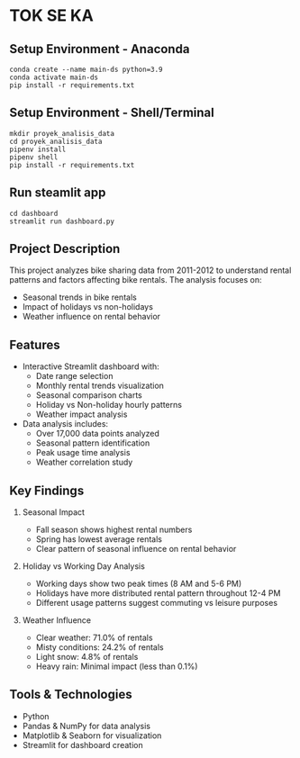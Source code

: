 # TOK SE KA

## Setup Environment - Anaconda
```
conda create --name main-ds python=3.9
conda activate main-ds
pip install -r requirements.txt
```

## Setup Environment - Shell/Terminal
```
mkdir proyek_analisis_data
cd proyek_analisis_data
pipenv install
pipenv shell
pip install -r requirements.txt
```

## Run steamlit app
```
cd dashboard
streamlit run dashboard.py
```

## Project Description
This project analyzes bike sharing data from 2011-2012 to understand rental patterns and factors affecting bike rentals. The analysis focuses on:
- Seasonal trends in bike rentals
- Impact of holidays vs non-holidays
- Weather influence on rental behavior

## Features
- Interactive Streamlit dashboard with:
  - Date range selection
  - Monthly rental trends visualization
  - Seasonal comparison charts
  - Holiday vs Non-holiday hourly patterns
  - Weather impact analysis
- Data analysis includes:
  - Over 17,000 data points analyzed
  - Seasonal pattern identification
  - Peak usage time analysis
  - Weather correlation study

## Key Findings
1. Seasonal Impact
   - Fall season shows highest rental numbers
   - Spring has lowest average rentals
   - Clear pattern of seasonal influence on rental behavior

2. Holiday vs Working Day Analysis
   - Working days show two peak times (8 AM and 5-6 PM)
   - Holidays have more distributed rental pattern throughout 12-4 PM
   - Different usage patterns suggest commuting vs leisure purposes

3. Weather Influence
   - Clear weather: 71.0% of rentals
   - Misty conditions: 24.2% of rentals
   - Light snow: 4.8% of rentals
   - Heavy rain: Minimal impact (less than 0.1%)

## Tools & Technologies
- Python
- Pandas & NumPy for data analysis
- Matplotlib & Seaborn for visualization
- Streamlit for dashboard creation
